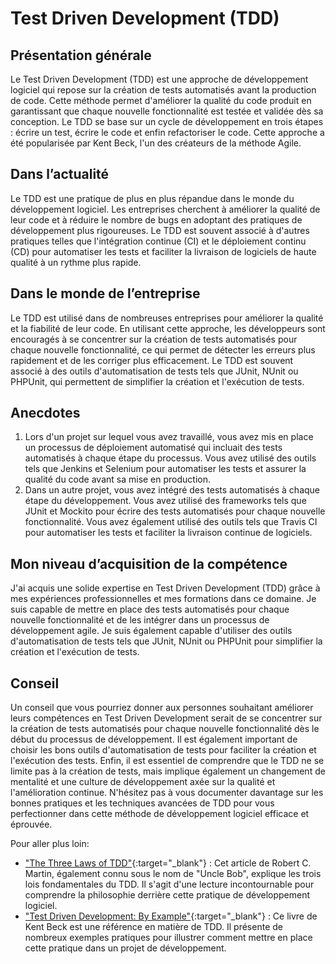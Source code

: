 # Test Driven Development (TDD)

## Présentation générale

Le Test Driven Development (TDD) est une approche de développement logiciel qui repose sur la création de tests automatisés avant la production de code. Cette méthode permet d'améliorer la qualité du code produit en garantissant que chaque nouvelle fonctionnalité est testée et validée dès sa conception. Le TDD se base sur un cycle de développement en trois étapes : écrire un test, écrire le code et enfin refactoriser le code. Cette approche a été popularisée par Kent Beck, l'un des créateurs de la méthode Agile.

## Dans l’actualité

Le TDD est une pratique de plus en plus répandue dans le monde du développement logiciel. Les entreprises cherchent à améliorer la qualité de leur code et à réduire le nombre de bugs en adoptant des pratiques de développement plus rigoureuses. Le TDD est souvent associé à d'autres pratiques telles que l'intégration continue (CI) et le déploiement continu (CD) pour automatiser les tests et faciliter la livraison de logiciels de haute qualité à un rythme plus rapide.

## Dans le monde de l’entreprise

Le TDD est utilisé dans de nombreuses entreprises pour améliorer la qualité et la fiabilité de leur code. En utilisant cette approche, les développeurs sont encouragés à se concentrer sur la création de tests automatisés pour chaque nouvelle fonctionnalité, ce qui permet de détecter les erreurs plus rapidement et de les corriger plus efficacement. Le TDD est souvent associé à des outils d'automatisation de tests tels que JUnit, NUnit ou PHPUnit, qui permettent de simplifier la création et l'exécution de tests.

## Anecdotes

1. Lors d'un projet sur lequel vous avez travaillé, vous avez mis en place un processus de déploiement automatisé qui incluait des tests automatisés à chaque étape du processus. Vous avez utilisé des outils tels que Jenkins et Selenium pour automatiser les tests et assurer la qualité du code avant sa mise en production.
2. Dans un autre projet, vous avez intégré des tests automatisés à chaque étape du développement. Vous avez utilisé des frameworks tels que JUnit et Mockito pour écrire des tests automatisés pour chaque nouvelle fonctionnalité. Vous avez également utilisé des outils tels que Travis CI pour automatiser les tests et faciliter la livraison continue de logiciels.

## Mon niveau d’acquisition de la compétence

J'ai acquis une solide expertise en Test Driven Development (TDD) grâce à mes expériences professionnelles et mes formations dans ce domaine. Je suis capable de mettre en place des tests automatisés pour chaque nouvelle fonctionnalité et de les intégrer dans un processus de développement agile. Je suis également capable d'utiliser des outils d'automatisation de tests tels que JUnit, NUnit ou PHPUnit pour simplifier la création et l'exécution de tests.

## Conseil

Un conseil que vous pourriez donner aux personnes souhaitant améliorer leurs compétences en Test Driven Development serait de se concentrer sur la création de tests automatisés pour chaque nouvelle fonctionnalité dès le début du processus de développement. Il est également important de choisir les bons outils d'automatisation de tests pour faciliter la création et l'exécution des tests. Enfin, il est essentiel de comprendre que le TDD ne se limite pas à la création de tests, mais implique également un changement de mentalité et une culture de développement axée sur la qualité et l'amélioration continue. N'hésitez pas à vous documenter davantage sur les bonnes pratiques et les techniques avancées de TDD pour vous perfectionner dans cette méthode de développement logiciel efficace et éprouvée.

Pour aller plus loin:

- ["The Three Laws of TDD"](https://blog.cleancoder.com/uncle-bob/2014/12/17/TheCyclesOfTDD.html){:target="_blank"} : Cet article de Robert C. Martin, également connu sous le nom de "Uncle Bob", explique les trois lois fondamentales du TDD. Il s'agit d'une lecture incontournable pour comprendre la philosophie derrière cette pratique de développement logiciel.
- ["Test Driven Development: By Example"](https://www.amazon.com/Test-Driven-Development-Kent-Beck/dp/0321146530){:target="_blank"} : Ce livre de Kent Beck est une référence en matière de TDD. Il présente de nombreux exemples pratiques pour illustrer comment mettre en place cette pratique dans un projet de développement.

